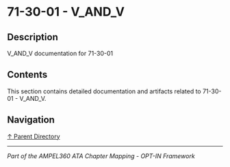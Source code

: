 # 71-30-01 - V_AND_V

## Description

V_AND_V documentation for 71-30-01

## Contents

This section contains detailed documentation and artifacts related to 71-30-01 - V_AND_V.

## Navigation

[↑ Parent Directory](../README.md)

---

*Part of the AMPEL360 ATA Chapter Mapping - OPT-IN Framework*
